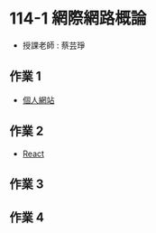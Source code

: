 # 114-1 網際網路概論
- 授課老師 : 蔡芸琤

## 作業 1
- [個人網站](https://amy-chiou-hub.github.io/amy/)

## 作業 2
- [React](http://localhost:8081/)
## 作業 3

## 作業 4
